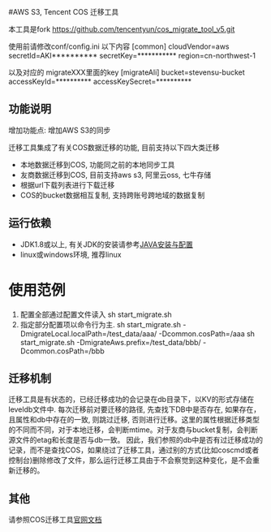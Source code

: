 #AWS S3, Tencent COS 迁移工具

本工具是fork https://github.com/tencentyun/cos_migrate_tool_v5.git

使用前请修改conf/config.ini 以下内容
[common]
cloudVendor=aws
secretId=AKI**********
secretKey=***********
region=cn-northwest-1

以及对应的
migrateXXX里面的key
[migrateAli]
bucket=stevensu-bucket
accessKeyId=**********
accessKeySecret=**********



## 功能说明

增加功能点:
  增加AWS S3的同步
  

迁移工具集成了有关COS数据迁移的功能, 目前支持以下四大类迁移
- 本地数据迁移到COS, 功能同之前的本地同步工具
- 友商数据迁移到COS, 目前支持aws s3, 阿里云oss, 七牛存储
- 根据url下载列表进行下载迁移
- COS的bucket数据相互复制, 支持跨账号跨地域的数据复制

## 运行依赖
- JDK1.8或以上, 有关JDK的安装请参考[JAVA安装与配置](https://cloud.tencent.com/document/product/436/10865)
- linux或windows环境, 推荐linux

# 使用范例
1. 配置全部通过配置文件读入
sh start_migrate.sh
2. 指定部分配置项以命令行为主.
sh start_migrate.sh -DmigrateLocal.localPath=/test_data/aaa/ -Dcommon.cosPath=/aaa
sh start_migrate.sh -DmigrateAws.prefix=/test_data/bbb/ -Dcommon.cosPath=/bbb

## 迁移机制

迁移工具是有状态的，已经迁移成功的会记录在db目录下，以KV的形式存储在leveldb文件中. 
每次迁移前对要迁移的路径, 先查找下DB中是否存在, 如果存在，且属性和db中存在的一致, 则跳过迁移, 否则进行迁移。这里的属性根据迁移类型的不同而不同，对于本地迁移，会判断mtime。对于友商与bucket复制，会判断源文件的etag和长度是否与db一致。
因此，我们参照的db中是否有过迁移成功的记录，而不是查找COS，如果绕过了迁移工具，通过别的方式(比如coscmd或者控制台)删除修改了文件，那么运行迁移工具由于不会察觉到这种变化，是不会重新迁移的。

## 其他
请参照COS迁移工具[官网文档](https://cloud.tencent.com/document/product/436/15392)
